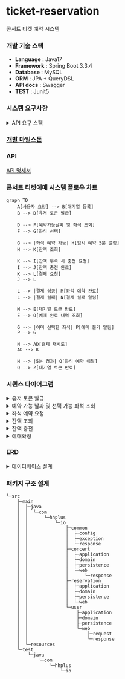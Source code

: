 # ticket-reservation
 콘서트 티켓 예약 시스템

### 개발 기술 스택
- **Language** : Java17
- **Framework** : Spring Boot 3.3.4
- **Database** : MySQL
- **ORM** : JPA + QueryDSL
- **API docs** : Swagger
- **TEST** : Junit5


### 시스템 요구사항
<details>
  <summary>API 요구 스펙</summary>

**1️⃣ `주요`유저 대기열 토큰 기능**

- 서비스를 이용할 토큰을 발급받는 API를 작성합니다.
- 토큰은 유저의 UUID 와 해당 유저의 대기열을 관리할 수 있는 정보 ( 대기 순서 or 잔여 시간 등 ) 를 포함합니다.
- 이후 모든 API 는 위 토큰을 이용해 대기열 검증을 통과해야 이용 가능합니다.

> 기본적으로 폴링으로 본인의 대기열을 확인한다고 가정하며, 다른 방안 또한 고려해보고 구현해 볼 수 있습니다.
>

**2️⃣ `기본` 예약 가능 날짜 / 좌석 API**

- 예약가능한 날짜와 해당 날짜의 좌석을 조회하는 API 를 각각 작성합니다.
- 예약 가능한 날짜 목록을 조회할 수 있습니다.
- 날짜 정보를 입력받아 예약가능한 좌석정보를 조회할 수 있습니다.

> 좌석 정보는 1 ~ 50 까지의 좌석번호로 관리됩니다.
>

3️⃣ **`주요` 좌석 예약 요청 API**

- 좌석 예약과 동시에 해당 좌석은 그 유저에게 약 5분간 임시 배정됩니다. ( 시간은 정책에 따라 자율적으로 정의합니다. )
- 날짜와 좌석 정보를 입력받아 좌석을 예약 처리하는 API 를 작성합니다.
- 만약 배정 시간 내에 결제가 완료되지 않는다면 좌석에 대한 임시 배정은 해제되어야 하며 임시배정 상태의 좌석에 대해 다른 사용자는 예약할 수 없어야 한다.

4️⃣ **`기본`**  **잔액 충전 / 조회 API**

- 결제에 사용될 금액을 API 를 통해 충전하는 API 를 작성합니다.
- 사용자 식별자 및 충전할 금액을 받아 잔액을 충전합니다.
- 사용자 식별자를 통해 해당 사용자의 잔액을 조회합니다.

5️⃣ **`주요` 결제 API**

- 결제 처리하고 결제 내역을 생성하는 API 를 작성합니다.
- 결제가 완료되면 해당 좌석의 소유권을 유저에게 배정하고 대기열 토큰을 만료시킵니다.
</details>

### [개발 마일스톤](https://github.com/users/maiorem/projects/2)

### API 
[API 명세서](https://docs.google.com/spreadsheets/d/1ClRDu49AR7M-U53IVL--cpwFlNVCGPH9BHyfGmiLfE0/edit?usp=sharing)


### 콘서트 티켓예매 시스템 플로우 차트
```mermaid
graph TD
    A[사용자 요청] --> B[대기열 등록]
    B --> D[유저 토큰 발급]
    
    D --> F[예약가능날짜 및 좌석 조회]
    F --> G[좌석 선택]
    
    G --> |좌석 예약 가능| H[임시 예약 5분 설정]
    H --> K[잔액 조회]
    
    K --> I[잔액 부족 시 충전 요청]
    I --> J[잔액 충전 완료]
    K --> L[결제 요청]
    J --> L
    
    L --> |결제 성공| M[좌석 예약 완료]
    L --> |결제 실패| N[결제 실패 알림]
    
    M --> E[대기열 토큰 만료]
    E --> O[예매 완료 내역 조회]
    
    G --> |이미 선택한 좌석| P[예매 불가 알림]
    P --> G
    
    N --> AD[결제 재시도]
    AD --> K

    H --> |5분 경과| Q[좌석 예약 이탈]
    Q --> Z[대기열 토큰 만료]
```


### 시퀀스 다이어그램 

<details>
  <summary>유저 토큰 발급</summary>

```mermaid
sequenceDiagram
    actor  User
    participant 유저토큰발급API
    participant Service
    participant DB

    %% 대기열 등록
    User->>유저토큰발급API: 유저 토큰 발급 요청
    유저토큰발급API->>Service: 사용자 정보 조회
    Service->>DB: 사용자 정보 조회
    DB-->>Service: 사용자 정보 반환
    
    Service->>DB: 토큰 및 대기열 순서 조회
    DB-->>Service: 토큰 및 대기열 순서 정보 반환
    Service-->>유저토큰발급API: 토큰 및 대기열 순서 정보 반환
    alt 기존토큰 존재하지 않으면
        유저토큰발급API->>Service:토큰 및 대기열 생성
        Service->>DB:토큰 및 대기열 생성
        DB-->>Service:토큰 및 대기열 순서 반환
        Service-->>유저토큰발급API:토큰 및 대기열 순서 반환
    end
    
    alt 대기가 종료됨
        유저토큰발급API->>Service: 유저 토큰 생성
        Service->>DB: 유저 토큰 생성
        DB-->>Service: 유저 토큰 발급 완료
        Service-->>유저토큰발급API: 유저 토큰 반환
        유저토큰발급API-->>User: 유저 토큰 반환
    end
```
</details>

<details>
  <summary>예약 가능 날짜 및 선택 가능 좌석 조회</summary>

```mermaid
sequenceDiagram
    actor User
    participant 예약가능날짜조회 API
    participant Service
    participant DB

    User->>예약가능날짜조회 API: 예약 가능 날짜 및 좌석 요청
    예약가능날짜조회 API->>Service: 콘서트 정보 조회
    Service->>DB: 콘서트 정보 조회 요청
    DB -->> Service:콘서트 정보 반환

    Service->>DB: 예약 가능 날짜 조회
    DB-->>Service: 예약 가능 날짜 반환
    Service->>DB: 날짜에 해당하는 예약가능좌석 요청
    DB-->>Service: 예약 가능 좌석 반환
    Service-->예약가능날짜조회 API:예약가능 날짜 및 좌석 정보 반환
    예약가능날짜조회 API-->>User: 예약 가능 날짜 및 좌석 정보 반환

```
</details>

<details>
  <summary>좌석 예약 요청</summary>

```mermaid
sequenceDiagram
    actor User
    participant 좌석예약API
    participant Service
    participant DB

    User->>좌석예약API: 선택한 날짜 및 좌석으로 예약 요청
    좌석예약API->>Service:예약 요청
    Service->>DB: 예약 시간 및 좌석 상태 업데이트
    DB-->>Service: 예약 시간 및 좌석 상태 반환
    Service-->>좌석예약API: 임시 예약 완료
    좌석예약API->>User: 임시 예약 완료 응답

```
</details>

<details>
  <summary>잔액 조회</summary>

```mermaid
sequenceDiagram
    actor User
    participant 잔액 조회 API
    participant Service
    participant DB

    %% 잔액 조회
    User->>잔액 조회 API: 결제 가능 금액 조회 요청
    잔액 조회 API->>Service: 사용자 잔액 조회
    Service->>DB: 잔액 정보 요청
    DB-->>Service: 잔액 정보 반환
    Service-->>잔액 조회 API: 잔액 정보 반환
    잔액 조회 API-->>User: 결제 가능 금액 반환

```
</details>

<details>
  <summary>잔액 충전</summary>

```mermaid
sequenceDiagram
    actor User
    participant 잔액충전API
    participant Service
    participant DB

    User->>잔액충전API: 잔액 충전 요청
    잔액충전API->>Service: 사용자 잔액 업데이트
    Service->>DB: 사용자 잔액 업데이트
    DB-->>Service: 업데이트 내역 반환
    Service-->>잔액충전API: 충전 내역 확인
    잔액충전API-->>User: 충전 내역 확인

```
</details>

<details>
  <summary>예매확정</summary>

```mermaid
sequenceDiagram
    actor User
    participant 예매확정API
    participant Service
    participant DB

    User->>예매확정API: 예매확정 처리 요청
    예매확정API->>Service: 예매 확정 정보 생성
    Service->>DB: 예매 확정 정보 생성
    DB-->>Service: 예매 정보 반환
    Service->>DB: 토큰 만료 업데이트 요청
    DB-->>Service: 토큰 상태 반환
    Service-->>예매확정API: 예매 정보 반환
    예매확정API-->>User: 예매 정보 반환

```
</details>



### ERD
<details>
  <summary>데이터베이스 설계</summary>

```mermaid
erDiagram
    User {
        INT user_id PK
        STRING uuid
        STRING username
        DECIMAL charge_amount
        DATETIME created_at
        DATETIME updated_at
    }

    UserToken {
        INT token_id PK
        INT user_id FK
        STRING uuid
        BOOLEAN is_active
        DATETIME token_expiry
        DATETIME created_at
        DATETIME updated_at
    }

    Concert {
        INT concert_id PK
        STRING concert_name
        STRING location
        INT total_seats
        INT run_time
        DATETIME created_at
        DATETIME updated_at
    }

    ConcertDate {
        INT concert_date_id PK
        INT concert_id FK
        DATETIME concert_date
        INT available_seats
    }

    Seat {
        INT seat_id PK 
        INT concert__id FK 
        INT concert_date_id FK
        STRING seat_number
        STRING status
        DECIMAL ticket_price  
        DATETIME reservated_date
        DATETIME created_at
        DATETIME updated_at
    }

    Queue {
        INT queue_id PK
        INT user_id FK
        INT sequence
        STRING status
        DATETIME created_at
        DATETIME deleted_at
    }
    
    Reservation {
        INT reservation_id PK
        INT user_id FK
        INT concert_id FK
        INT seat_id FK
        STRING reservation_status
        DATETIME reservation_date
        DATETIME created_at
        DATETIME updated_at
    }

    Payment {
        INT payment_id PK
        INT user_id FK
        INT concert_id FK
        DECIMAL amount
        DATETIME payment_date
        STRING payment_status
        DATETIME created_at
        DATETIME updated_at
    }


    User ||--o| UserToken : ""
    User ||--o{ Payment : ""
    User ||--o| Queue : ""
    User ||--o{ Reservation : ""
    Concert ||--o{ ConcertDate : ""
    Concert ||--o{ Seat : ""
    Concert ||--o{ Reservation : ""
    Seat ||--o{ Reservation : ""
    ConcertDate ||--o{ Seat : "" 
    Concert ||--o{ Payment : ""

``` 

#### User : 사용자 테이블
- uuid 사용자 식별키
- username 사용자 이름
- charge_amount 잔액

#### UserToken : 유저 토큰 테이블
- uuid 사용자 식별키
- is_active 토큰 활성화 여부
- token_expiry 토큰 만료 시간

#### Concert : 콘서트 테이블
- concert_name 공연명
- location 공연장소
- total_seat 전체 좌석 수
- run_time 런타임

#### ConcertDate : 콘서트날짜 테이블
- concert_date 날짜
- available_seats 남은 좌석 수

#### Seat : 좌석 테이블
- seat_number 좌석번호
- status 좌석 예약 상태
- ticket_price 티켓 가격
- reservated_date 예약일시

#### Queue : 대기열 테이블
- sequence 순서
- status 상태

#### Reservation : 예약 테이블
- reservation_status 예약 상태
- reservation_date 예약일시

#### Payment : 결제 테이블
- amount 결제금액
- payment_status 결제 상태
- payment_date 결제일시


</details>

### 패키지 구조 설계
```
└─src
    ├─main
    │  ├─java
    │  │  └─com
    │  │      └─hhplus
    │  │          └─io
    │  │              ├─common
    │  │              │  ├─config
    │  │              │  ├─exception
    │  │              │  └─response
    │  │              ├─concert
    │  │              │  ├─application
    │  │              │  ├─domain
    │  │              │  ├─persistence
    │  │              │  └─web
    │  │              │      └─response
    │  │              ├─reservation
    │  │              │  ├─application
    │  │              │  ├─domain
    │  │              │  ├─persistence
    │  │              │  └─web
    │  │              └─user
    │  │                  ├─application
    │  │                  ├─domain
    │  │                  ├─persistence
    │  │                  └─web
    │  │                      ├─request
    │  │                      └─response
    │  └─resources
    └─test
        └─java
            └─com
                └─hhplus
                    └─io

```

